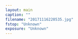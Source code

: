 ```yaml
---
layout: main
caption: ""
filename: "20171116220535.jpg"
fstop: "Unknown"
exposure: "Unknown"
---
```

